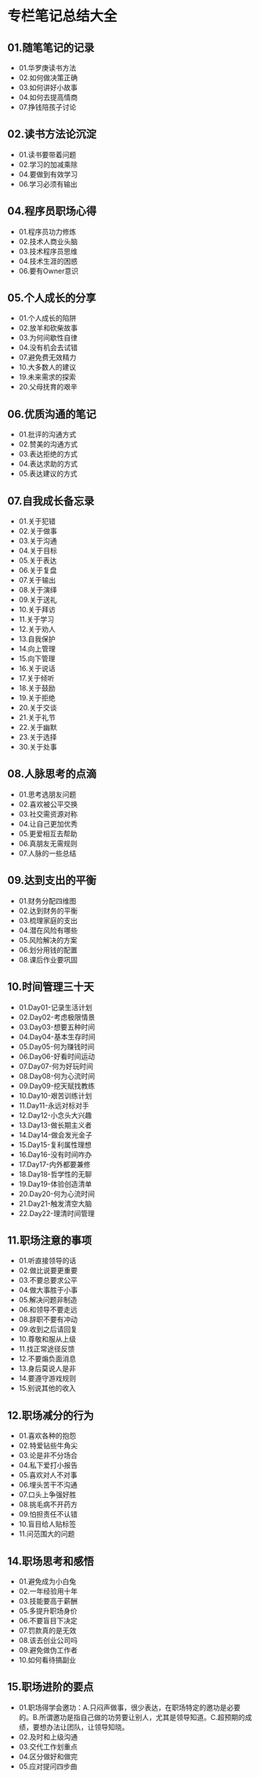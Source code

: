 # 专栏笔记总结大全


## 01.随笔笔记的记录

- 01.华罗庚读书方法
- 02.如何做决策正确
- 03.如何讲好小故事
- 04.如何去提高情商
- 07.挣钱陪孩子讨论

## 02.读书方法论沉淀

- 01.读书要带着问题
- 02.学习的加减乘除
- 04.要做到有效学习
- 06.学习必须有输出


## 04.程序员职场心得

- 01.程序员功力修炼
- 02.技术人商业头脑
- 03.技术程序员思维
- 04.技术生涯的困惑
- 06.要有Owner意识

## 05.个人成长的分享

- 01.个人成长的陷阱
- 02.放羊和砍柴故事
- 03.为何间歇性自律
- 04.没有机会去试错
- 07.避免费无效精力
- 10.大多数人的建议
- 19.未来需求的探索
- 20.父母抚育的艰辛

## 06.优质沟通的笔记

- 01.批评的沟通方式
- 02.赞美的沟通方式
- 03.表达拒绝的方式
- 04.表达求助的方式
- 05.表达建议的方式


## 07.自我成长备忘录

- 01.关于犯错
- 02.关于做事
- 03.关于沟通
- 04.关于目标
- 05.关于表达
- 06.关于复盘
- 07.关于输出
- 08.关于演绎
- 09.关于送礼
- 10.关于拜访
- 11.关于学习
- 12.关于劝人
- 13.自我保护
- 14.向上管理
- 15.向下管理
- 16.关于说话
- 17.关于倾听
- 18.关于鼓励
- 19.关于拒绝
- 20.关于交谈
- 21.关于礼节
- 22.关于幽默
- 23.关于选择
- 30.关于处事

## 08.人脉思考的点滴

- 01.思考选朋友问题
- 02.喜欢被公平交换
- 03.社交需资源对称
- 04.让自己更加优秀
- 05.更爱相互去帮助
- 06.真朋友无需规则
- 07.人脉的一些总结


## 09.达到支出的平衡

- 01.财务分配四维图
- 02.达到财务的平衡
- 03.梳理家庭的支出
- 04.潜在风险有哪些
- 05.风险解决的方案
- 06.划分用钱的配置
- 08.课后作业要巩固


## 10.时间管理三十天

- 01.Day01-记录生活计划
- 02.Day02-考虑极限情景
- 03.Day03-想要五种时间
- 04.Day04-基本生存时间
- 05.Day05-何为赚钱时间
- 06.Day06-好看时间运动
- 07.Day07-何为好玩时间
- 08.Day08-何为心流时间
- 09.Day09-挖天赋找教练
- 10.Day10-艰苦训练计划
- 11.Day11-永远对标对手
- 12.Day12-小念头大兴趣
- 13.Day13-做长期主义者
- 14.Day14-做会发光金子
- 15.Day15-复利属性理想
- 16.Day16-没有时间咋办
- 17.Day17-内外都要兼修
- 18.Day18-哲学性的无聊
- 19.Day19-体验创造清单
- 20.Day20-何为心流时间
- 21.Day21-触发清空大脑
- 22.Day22-理清时间管理

## 11.职场注意的事项

- 01.听直接领导的话
- 02.做比说要更重要
- 03.不要总要求公平
- 04.做大事胜于小事
- 05.解决问题非制造
- 06.和领导不要走远
- 08.辞职不要有冲动
- 09.收到之后请回复
- 10.尊敬和服从上级
- 11.找正常途径反馈
- 12.不要煽负面消息
- 13.身后莫说人是非
- 14.要遵守游戏规则
- 15.别说其他的收入


## 12.职场减分的行为

- 01.喜欢各种的抱怨
- 02.特爱钻些牛角尖
- 03.论是非不分场合
- 04.私下爱打小报告
- 05.喜欢对人不对事
- 06.埋头苦干不沟通
- 07.口头上争强好胜
- 08.挑毛病不开药方
- 09.怕担责任不认错
- 10.盲目给人贴标签
- 11.问范围大的问题


## 14.职场思考和感悟

- 01.避免成为小白兔
- 02.一年经验用十年
- 03.技能要高于薪酬
- 05.多提升职场身价
- 06.不要盲目下决定
- 07.罚款真的是无效
- 08.该去创业公司吗
- 09.避免做伪工作者
- 10.如何看待搞副业


## 15.职场进阶的要点

- 01.职场得学会邀功：A.只闷声做事，很少表达，在职场特定的邀功是必要的。B.所谓邀功是指自己做的功劳要让别人，尤其是领导知道。C.超预期的成绩，要想办法让团队，让领导知晓。
- 02.及时和上级沟通
- 03.交代工作划重点
- 04.区分做好和做完
- 05.应对提问四步曲











